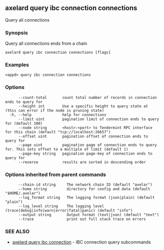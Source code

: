 ## axelard query ibc connection connections

Query all connections

### Synopsis

Query all connections ends from a chain

```
axelard query ibc connection connections [flags]
```

### Examples

```
<appd> query ibc connection connections
```

### Options

```
      --count-total       count total number of records in connection ends to query for
      --height int        Use a specific height to query state at (this can error if the node is pruning state)
  -h, --help              help for connections
      --limit uint        pagination limit of connection ends to query for (default 100)
      --node string       <host>:<port> to Tendermint RPC interface for this chain (default "tcp://localhost:26657")
      --offset uint       pagination offset of connection ends to query for
      --page uint         pagination page of connection ends to query for. This sets offset to a multiple of limit (default 1)
      --page-key string   pagination page-key of connection ends to query for
      --reverse           results are sorted in descending order
```

### Options inherited from parent commands

```
      --chain-id string     The network chain ID (default "axelar")
      --home string         directory for config and data (default "$HOME/.axelar")
      --log_format string   The logging format (json|plain) (default "plain")
      --log_level string    The logging level (trace|debug|info|warn|error|fatal|panic) (default "info")
      --output string       Output format (text|json) (default "text")
      --trace               print out full stack trace on errors
```

### SEE ALSO

* [axelard query ibc connection](axelard_query_ibc_connection.md)	 - IBC connection query subcommands


